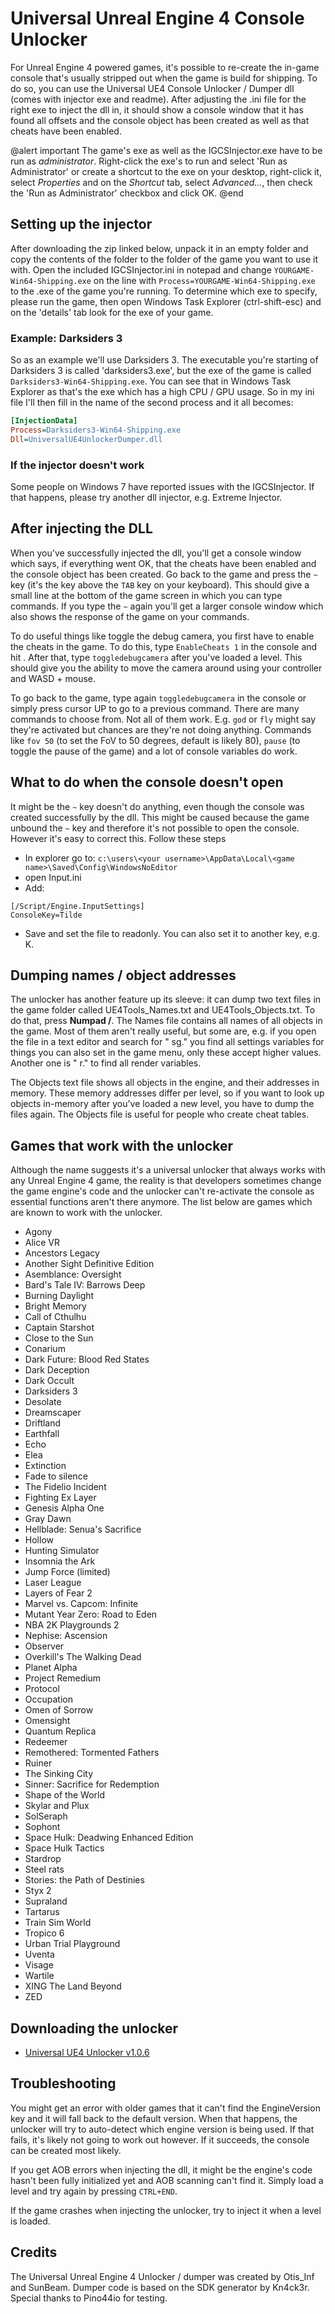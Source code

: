 Universal Unreal Engine 4 Console Unlocker
=============

For Unreal Engine 4 powered games, it's possible to re-create the in-game console that's usually stripped out when the game is build for shipping. To do so, 
you can use the Universal UE4 Console Unlocker / Dumper dll (comes with injector exe and readme). After adjusting the .ini file for the right exe to inject the 
dll in, it should show a console window that it has found all offsets and the console object has been created as well as that cheats have been enabled. 

@alert important
The game's exe as well as the IGCSInjector.exe have to be run as *administrator*. Right-click the exe's to run and select 'Run as Administrator' or create a shortcut to the 
exe on your desktop, right-click it, select *Properties* and on the *Shortcut* tab, select *Advanced...*, then check the 'Run as Administrator' checkbox and click OK. 
@end

## Setting up the injector
After downloading the zip linked below, unpack it in an empty folder and copy the contents of the folder to the folder of the game you want to use it with. Open the included
IGCSInjector.ini in notepad and change `YOURGAME-Win64-Shipping.exe` on the line with `Process=YOURGAME-Win64-Shipping.exe` to the .exe of the game you're running. 
To determine which exe to specify, please run the game, then open Windows Task Explorer (ctrl-shift-esc) and on the 'details' tab look for the exe of your game. 

### Example: Darksiders 3
So as an example we'll use Darksiders 3. The executable you're starting of Darksiders 3 is called 'darksiders3.exe', but the exe of the game is called 
`Darksiders3-Win64-Shipping.exe`. You can see that in Windows Task Explorer as that's the exe which has a high CPU / GPU usage. So in my ini file I'll then fill in the name
of the second process and it all becomes:

```ini
[InjectionData]
Process=Darksiders3-Win64-Shipping.exe
Dll=UniversalUE4UnlockerDumper.dll
```

### If the injector doesn't work
Some people on Windows 7 have reported issues with the IGCSInjector. If that happens, please try another dll injector, e.g. Extreme Injector. 

## After injecting the DLL
When you've successfully injected the dll, you'll get a console window which says, if everything went OK, that the cheats have been enabled and the console object
has been created. Go back to the game and press the `~` key (it's the key above the `TAB` key on your keyboard). This should give a small line at the bottom of the 
game screen in which you can type commands. If you type the `~` again you'll get a larger console window which also shows the response of the game on your commands. 

To do useful things like toggle the debug camera, you first have to enable the cheats in the game. To do this, type `EnableCheats 1` in the console and hit <enter>. After 
that, type `toggledebugcamera` after you've loaded a level. This should give you the ability to move the camera around using your controller and WASD + mouse.

To go back to the game, type again `toggledebugcamera` in the console or simply press cursor UP to go to a previous command. There are many commands to choose from. Not all
of them work. E.g. `god` or `fly` might say they're activated but chances are they're not doing anything. Commands like `fov 50` (to set the FoV to 50 degrees, default is 
likely 80), `pause` (to toggle the pause of the game) and a lot of console variables do work. 

## What to do when the console doesn't open
It might be the `~` key doesn't do anything, even though the console was created successfully by the dll. This might be caused because the game unbound the `~` key
and therefore it's not possible to open the console. However it's easy to correct this. Follow these steps

* In explorer go to: `c:\users\<your username>\AppData\Local\<game name>\Saved\Config\WindowsNoEditor`
* open Input.ini
* Add:
```
[/Script/Engine.InputSettings]
ConsoleKey=Tilde
```
* Save and set the file to readonly. You can also set it to another key, e.g. K. 

## Dumping names / object addresses
The unlocker has another feature up its sleeve: it can dump two text files in the game folder called UE4Tools_Names.txt and UE4Tools_Objects.txt. To do that, press **Numpad /**.
The Names file contains all names of all objects in the game. Most of them aren't really useful, but some are, e.g. if you open the file in a text editor and search for " sg." 
you find all settings variables for things you can also set in the game menu, only these accept higher values. Another one is " r." to find all render variables. 

The Objects text file shows all objects in the engine, and their addresses in memory. These memory addresses differ per level, so if you want to look up objects in-memory
after you've loaded a new level, you have to dump the files again. The Objects file is useful for people who create cheat tables. 

## Games that work with the unlocker
Although the name suggests it's a universal unlocker that always works with any Unreal Engine 4 game, the reality is that developers sometimes change the game engine's code
and the unlocker can't re-activate the console as essential functions aren't there anymore. The list below are games which are known to work with the unlocker. 

* Agony
* Alice VR
* Ancestors Legacy
* Another Sight Definitive Edition
* Asemblance: Oversight
* Bard's Tale IV: Barrows Deep
* Burning Daylight
* Bright Memory
* Call of Cthulhu
* Captain Starshot
* Close to the Sun
* Conarium
* Dark Future: Blood Red States
* Dark Deception
* Dark Occult
* Darksiders 3
* Desolate
* Dreamscaper
* Driftland
* Earthfall
* Echo
* Elea
* Extinction
* Fade to silence
* The Fidelio Incident
* Fighting Ex Layer
* Genesis Alpha One
* Gray Dawn
* Hellblade: Senua's Sacrifice
* Hollow
* Hunting Simulator
* Insomnia the Ark
* Jump Force (limited)
* Laser League
* Layers of Fear 2
* Marvel vs. Capcom: Infinite
* Mutant Year Zero: Road to Eden
* NBA 2K Playgrounds 2
* Nephise: Ascension
* Observer
* Overkill's The Walking Dead
* Planet Alpha
* Project Remedium
* Protocol
* Occupation
* Omen of Sorrow
* Omensight
* Quantum Replica
* Redeemer
* Remothered: Tormented Fathers
* Ruiner
* The Sinking City
* Sinner: Sacrifice for Redemption
* Shape of the World
* Skylar and Plux
* SolSeraph
* Sophont
* Space Hulk: Deadwing Enhanced Edition
* Space Hulk Tactics
* Stardrop
* Steel rats
* Stories: the Path of Destinies
* Styx 2
* Supraland
* Tartarus
* Train Sim World
* Tropico 6
* Urban Trial Playground
* Uventa
* Visage
* Wartile
* XING The Land Beyond
* ZED

## Downloading the unlocker

* [Universal UE4 Unlocker v1.0.6](https://mega.nz/#!4AJBmajK!eeSzCmZKZnBjQRuR_3nEc7Z1vRbAmWT9P2paN8VxXUg)

## Troubleshooting
You might get an error with older games that it can't find the EngineVersion key and it will fall back to the default version. 
When that happens, the unlocker will try to auto-detect which engine version is being used. If that fails, it's likely not going to work out however. 
If it succeeds, the console can be created most likely. 

If you get AOB errors when injecting the dll, it might be the engine's code hasn't been fully initialized yet and AOB scanning can't
find it. Simply load a level and try again by pressing `CTRL+END`. 

If the game crashes when injecting the unlocker, try to inject it when a level is loaded. 

## Credits

The Universal Unreal Engine 4 Unlocker / dumper was created by Otis_Inf and SunBeam. Dumper code is based on the SDK generator by Kn4ck3r. 
Special thanks to Pino44io for testing.